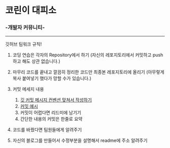# 코린이 대피소
### -개발자 커뮤니티-

---

깃허브 팀워크 규칙!

1. 코딩 연습은 각자의 Repository에서 하기
   (자신의 레포지토리에서 커밋하고 push하고 해도 상관 없습니다.)
   
2. 마무리 코드를 끝내고 깔끔히 정리한 코드만 
   최종본 레포지토리에 올리기
   (아무렇게 복사 붙여넣기 했다가 망할 수가 있습니다.)
   
3. 커밋 메세지 내용 
    1. [깃 커밋 메시지 컨벤션 맞쳐서 작성하기](https://webruden.tistory.com/486)
    2. [커밋 예시](https://blog.naver.com/PostView.nhn?blogId=duswl0319&logNo=221913439523&parentCategoryNo=&categoryNo=15&viewDate=&isShowPopularPosts=true&from=search)
    3. 커밋이 어렵다면 리드미에 남기기
    4. 간단한 내용의 커밋은 한줄로 요약
   
4. 코드를 바꿨다면 팀원들에게 알려주기

5. 자신의 블로그를 만들어서 수정부분을 설명해서 
   readme에 주소 알려주기
   
